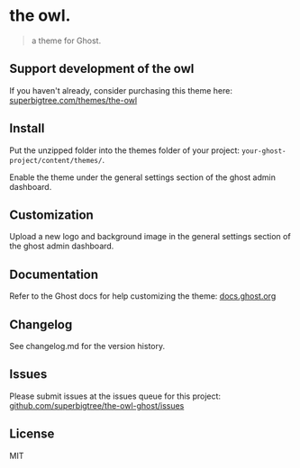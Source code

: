 # the owl.
> a theme for Ghost.

## Support development of the owl
If you haven't already, consider purchasing this theme here: [superbigtree.com/themes/the-owl](http://superbigtree.com/themes/the-owl/)

## Install
Put the unzipped folder into the themes folder of your project: `your-ghost-project/content/themes/`.

Enable the theme under the general settings section of the ghost admin dashboard.

## Customization
Upload a new logo and background image in the general settings section of the ghost admin dashboard.

## Documentation
Refer to the Ghost docs for help customizing the theme: [docs.ghost.org](http://docs.ghost.org/)

## Changelog
See changelog.md for the version history.

## Issues
Please submit issues at the issues queue for this project: [github.com/superbigtree/the-owl-ghost/issues](https://github.com/superbigtree/the-owl-ghost/issues)

## License
MIT